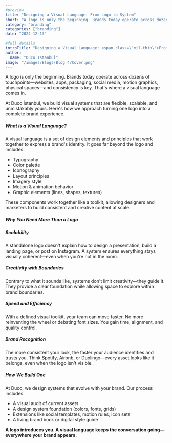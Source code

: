 ```yaml
---
#preview
title: "Designing a Visual Language: From Logo to System"
short: "A logo is only the beginning. Brands today operate across dozens of touchpoints—websites, apps, packaging, social media, motion graphics, physical spaces—and consistency is key. That's where a visual language comes in."
category: "branding"
categories: ["branding"]
date: "2024-12-13"

#full details
introTitle: "Designing a Visual Language: <span class=\"mil-thin\">From Logo to System</span>"
author: 
  name: "Duco Istanbul"
image: "/images/Blogs/Blog 4/Cover.png"
---
```


A logo is only the beginning. Brands today operate across dozens of touchpoints—websites, apps, packaging, social media, motion graphics, physical spaces—and consistency is key. That's where a visual language comes in.

At Duco İstanbul, we build visual systems that are flexible, scalable, and unmistakably yours. Here's how we approach turning one logo into a complete brand experience.

##### What is a Visual Language?

A visual language is a set of design elements and principles that work together to express a brand's identity. It goes far beyond the logo and includes:

- Typography
- Color palette
- Iconography
- Layout principles
- Imagery style
- Motion & animation behavior
- Graphic elements (lines, shapes, textures)

These components work together like a toolkit, allowing designers and marketers to build consistent and creative content at scale.

##### Why You Need More Than a Logo

##### Scalability
A standalone logo doesn't explain how to design a presentation, build a landing page, or post on Instagram. A system ensures everything stays visually coherent—even when you're not in the room.

##### Creativity with Boundaries
Contrary to what it sounds like, systems don't limit creativity—they guide it. They provide a clear foundation while allowing space to explore within brand boundaries.

##### Speed and Efficiency
With a defined visual toolkit, your team can move faster. No more reinventing the wheel or debating font sizes. You gain time, alignment, and quality control.

##### Brand Recognition
The more consistent your look, the faster your audience identifies and trusts you. Think Spotify, Airbnb, or Duolingo—every asset looks like it belongs, even when the logo isn't visible.

##### How We Build One

At Duco, we design systems that evolve with your brand. Our process includes:

- A visual audit of current assets
- A design system foundation (colors, fonts, grids)
- Extensions like social templates, motion rules, icon sets
- A living brand book or digital style guide

**A logo introduces you. A visual language keeps the conversation going—everywhere your brand appears.**